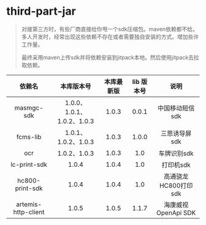 # third-part-jar

> 对接第三方时，有些厂商直接给你甩一个sdk压缩包。maven依赖都不给。多人开发时，经常出现这些依赖不存在或者需要独自安装的方式。增加些许工作量。
>
> 最终采用maven上传sdk并将依赖安装到jitpack本地。然后使用jitpack去拉取依赖。

|         依赖名         |          本库版本号          | 本库最新版 | lib 版本号 |       说明        |
|:-------------------:|:-----------------------:|:-----:|:-------:|:---------------:|
|     masmgc-sdk      | 1.0.0、1.0.1、1.0.2、1.0.3 | 1.0.3 |  0.0.1  |    中国移动短信sdk    |
|      fcms-lib       |    1.0.1、1.0.2、1.0.3    | 1.0.3 |  1.0.0  |    三思诱导屏sdk     |
|         ocr         |       1.0.2、1.0.3       | 1.0.3 |   1.0   |     车牌识别sdk     |
|    lc-print-sdk     |          1.0.4          | 1.0.4 |   1.0   |     打印机sdk      |
|   hc800-print-sdk   |          1.0.4          | 1.0.4 |   1.0   | 高通骁龙HC800打印sdk  |
| artemis-http-client |          1.0.5          | 1.0.5 |  1.1.7  | 海康威视OpenApi SDK |